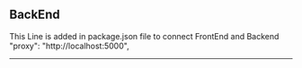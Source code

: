 ## BackEnd

This Line is added in package.json file to connect FrontEnd and Backend
"proxy": "http://localhost:5000",

<hr />
